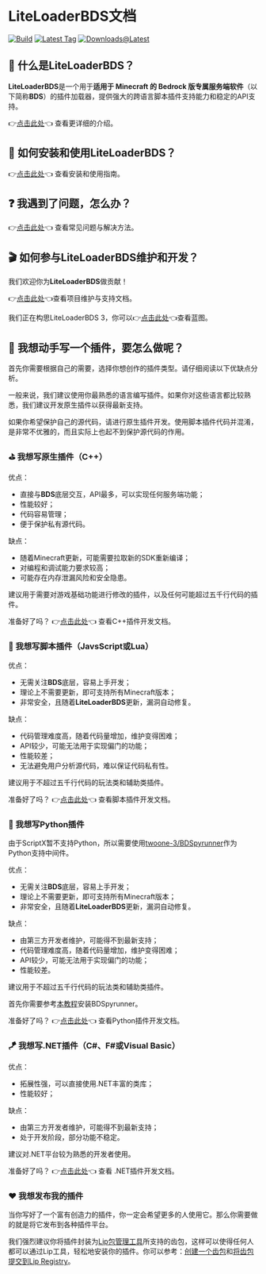 # LiteLoaderBDS文档

[![Build](https://img.shields.io/github/actions/workflow/status/LiteLDev/LiteLoaderBDS/cmake_repo.yml?style=for-the-badge)](https://github.com/LiteLDev/LiteLoader/actions)
[![Latest Tag](https://img.shields.io/github/v/tag/LiteLDev/LiteLoaderBDS?label=LATEST%20TAG&style=for-the-badge)](https://github.com/LiteLDev/LiteLoaderBDS/releases/latest)
[![Downloads@Latest](https://img.shields.io/github/downloads/LiteLDev/LiteLoaderbds/latest/total?style=for-the-badge)](https://github.com/LiteLDev/LiteLoaderBDS/releases/latest)

## 🎨 什么是LiteLoaderBDS？

**LiteLoaderBDS**是一个用于**适用于 Minecraft 的 Bedrock 版专属服务端软件**（以下简称**BDS**）的插件加载器，提供强大的跨语言脚本插件支持能力和稳定的API支持。

👉[点击此处](https://github.com/LiteLDev/LiteLoaderBDS/blob/main/README_zh-cn.md)👈 查看更详细的介绍。

## 🔨 如何安装和使用LiteLoaderBDS？

👉[点击此处](/Usage.md)👈 查看安装和使用指南。

## ❓ 我遇到了问题，怎么办？

👉[点击此处](/FAQ.md)👈 查看常见问题与解决方法。

## 🎬 如何参与LiteLoaderBDS维护和开发？

我们欢迎你为**LiteLoaderBDS**做贡献！

👉[点击此处](/Maintenance/)👈查看项目维护与支持文档。

我们正在构思LiteLoaderBDS 3，你可以👉[点击此处](/Maintenance/Blueprint.md)👈查看蓝图。

## 🛴 我想动手写一个插件，要怎么做呢？

首先你需要根据自己的需要，选择你想创作的插件类型。请仔细阅读以下优缺点分析。

一般来说，我们建议使用你最熟悉的语言编写插件。如果你对这些语言都比较熟悉，我们建议开发原生插件以获得最新支持。

如果你希望保护自己的源代码，请进行原生插件开发。使用脚本插件代码并混淆，是非常不优雅的，而且实际上也起不到保护源代码的作用。

### ⛳ 我想写原生插件（C++）

优点：
* 直接与**BDS**底层交互，API最多，可以实现任何服务端功能；
* 性能较好；
* 代码容易管理；
* 便于保护私有源代码。

缺点：
* 随着Minecraft更新，可能需要拉取新的SDK重新编译；
* 对编程和调试能力要求较高；
* 可能存在内存泄漏风险和安全隐患。

建议用于需要对游戏基础功能进行修改的插件，以及任何可能超过五千行代码的插件。

准备好了吗？ 👉[点击此处](https://cpp.docs.litebds.com/zh-Hans/)👈 查看C++插件开发文档。

### 🎯 我想写脚本插件（JavsScript或Lua）

优点：
* 无需关注**BDS**底层，容易上手开发；
* 理论上不需要更新，即可支持所有Minecraft版本；
* 非常安全，且随着**LiteLoaderBDS**更新，漏洞自动修复。

缺点：
* 代码管理难度高，随着代码量增加，维护变得困难；
* API较少，可能无法用于实现偏门的功能；
* 性能较差；
* 无法避免用户分析源代码，难以保证代码私有性。

建议用于不超过五千行代码的玩法类和辅助类插件。

准备好了吗？ 👉[点击此处](/LLSEPluginDevelopment/)👈 查看脚本插件开发文档。

### 🍳 我想写Python插件

由于ScriptX暂不支持Python，所以需要使用[twoone-3/BDSpyrunner](https://github.com/twoone-3/BDSpyrunner)作为Python支持中间件。

优点：
* 无需关注**BDS**底层，容易上手开发；
* 理论上不需要更新，即可支持所有Minecraft版本；
* 非常安全，且随着**LiteLoaderBDS**更新，漏洞自动修复。

缺点：
* 由第三方开发者维护，可能得不到最新支持；
* 代码管理难度高，随着代码量增加，维护变得困难；
* API较少，可能无法用于实现偏门的功能；
* 性能较差。

建议用于不超过五千行代码的玩法类和辅助类插件。

首先你需要参考[本教程](https://github.com/twoone-3/BDSpyrunner/wiki)安装BDSpyrunner。

准备好了吗？ 👉[点击此处](https://github.com/twoone-3/BDSpyrunner/wiki/Devlopment)👈 查看Python插件开发文档。

### 🪁 我想写.NET插件（C#、F#或Visual Basic）

优点：
* 拓展性强，可以直接使用.NET丰富的类库；
* 性能较好；

缺点：
* 由第三方开发者维护，可能得不到最新支持；
* 处于开发阶段，部分功能不稳定。

建议对.NET平台较为熟悉的开发者使用。

准备好了吗？ 👉[点击此处](/DotNETPluginDevelopment/)👈 查看 .NET插件开发文档。

### ❤️ 我想发布我的插件

当你写好了一个富有创造力的插件，你一定会希望更多的人使用它。那么你需要做的就是将它发布到各种插件平台。

我们强烈建议你将插件封装为[Lip包管理工具](https://lip.docs.litebds.com)所支持的齿包，这样可以使得任何人都可以通过Lip工具，轻松地安装你的插件。你可以参考：[创建一个齿包](https://lip.docs.litebds.com/zh-Hans/#/tutorials/create_a_lip_tooth)和[将齿包提交到Lip Registry](https://lip.docs.litebds.com/zh-Hans/#/tutorials/submit_your_tooth_to_lip_registry)。